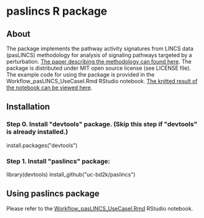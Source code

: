 # paslincs R package
## About
The package implements the pathway activity signatures from LINCS data (pasLINCS) methodology for analysis of signaling pathways targeted by a perturbation. [The paper describing the methodology can found here](https://www.biorxiv.org/content/10.1101/705228v2). The package is distributed under MIT open source license (see LICENSE file). The example code for using the package is provided in the Workflow_pasLINCS_UseCaseI.Rmd RStudio notebook. [The knitted result of the notebook can be viewed here](http://htmlpreview.github.io/?https://github.com/uc-bd2k/paslincs/blob/master/Workflow_pasLINCS_UseCase.html).  


## Installation
### Step 0. Install "devtools" package. (Skip this step if "devtools" is already installed.)

install.packages("devtools")

### Step 1. Install "paslincs" package: 

library(devtools)
install_github("uc-bd2k/paslincs")


## Using paslincs package
Please refer to the [Workflow_pasLINCS_UseCaseI.Rmd](http://htmlpreview.github.io/?https://github.com/uc-bd2k/paslincs/blob/master/Workflow_pasLINCS_UseCase.html) RStudio notebook. 
